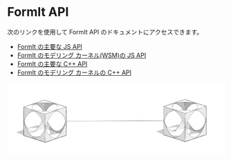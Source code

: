 # FormIt API

次のリンクを使用して FormIt API のドキュメントにアクセスできます。

* [FormIt の主要な JS API](https://formit3d.github.io/FormItExamplePlugins/docs/FormItJSAPI/group\_\_mod\_\_jsapi\_\_formit.html)
* [FormIt のモデリング カーネル(WSM)の JS API](https://formit3d.github.io/FormItExamplePlugins/docs/FormItJSAPI/group\_\_mod\_\_jsapi\_\_wsm.html)
* [FormIt の主要な C++ API](https://formit3d.github.io/FormItExamplePlugins/docs/FormItCPPAPI/index.html)
* [FormIt のモデリング カーネルの C++ API](https://formit3d.github.io/FormItExamplePlugins/docs/FormItCPPAPI/group\_\_mod\_\_wsm\_\_api\_\_ref.html)

![](../../.gitbook/assets/c26.PNG)
